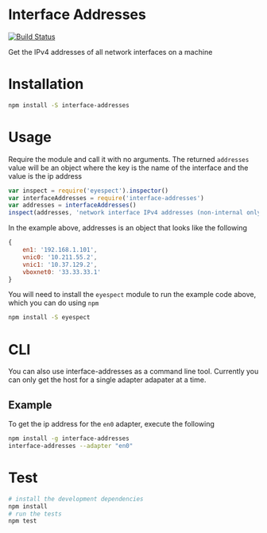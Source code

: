# Interface Addresses

[![Build Status](https://travis-ci.org/nisaacson/interface-addresses.png)](https://travis-ci.org/nisaacson/interface-addresses)

Get the IPv4 addresses of all network interfaces on a machine

# Installation

```bash
npm install -S interface-addresses
```

# Usage

Require the module and call it with no arguments. The returned `addresses` value will be an object where the key is the name of the interface and the value is the ip address

```javascript
var inspect = require('eyespect').inspector()
var interfaceAddresses = require('interface-addresses')
var addresses = interfaceAddresses()
inspect(addresses, 'network interface IPv4 addresses (non-internal only)')
```

In the example above, addresses is an object that looks like the following

```javascript
{
    en1: '192.168.1.101',
    vnic0: '10.211.55.2',
    vnic1: '10.37.129.2',
    vboxnet0: '33.33.33.1'
}
```

You will need to install the `eyespect` module to run the example code above, which you can do using `npm`

```bash
npm install -S eyespect
```


# CLI

You can also use interface-addresses as a command line tool. Currently you can only get the host for a single adapter adapater at a
time.

## Example

To get the ip address for the `en0` adapter, execute the following

```bash
npm install -g interface-addresses
interface-addresses --adapter "en0"
```


# Test

```bash
# install the development dependencies
npm install
# run the tests
npm test
```
